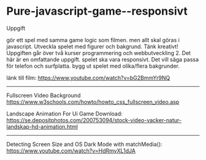 # Pure-javascript-game--responsivt



Uppgift

gör ett spel med samma game logic som filmen. 
men allt skal göras i javascript. Utveckla spelet med figurer och bakgrund. 
Tänk kreativt! Uppgiften går över två kurser programmering och webbutveckling 2. 
Det här är en omfattande uppgift. spelet ska vara responsivt. 
Det vill säga passa för telefon och surfplatta. 
bygg ut spelet med olika/flera bakgrunder. 

länk till film: 
	https://www.youtube.com/watch?v=bG2BmmYr9NQ

--------------------------------------------------------------

Fullscreen Video Background
	https://www.w3schools.com/howto/howto_css_fullscreen_video.asp


Landscape Animation For Ui Game Download:
    https://se.depositphotos.com/200753094/stock-video-vacker-natur-landskap-hd-animation.html


--------------------------------------------------------

Detecting Screen Size and OS Dark Mode with matchMedia():
	https://www.youtube.com/watch?v=HdRmyXL1dJA







